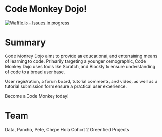# Code Monkey Dojo!
[![Waffle.io - Issues in progress](https://badge.waffle.io/CodeMonkeyDojo/CodeMonkeyDojo.png?label=in%20progress&title=In%20Progress)](http://waffle.io/CodeMonkeyDojo/CodeMonkeyDojo)

# Summary
Code Monkey Dojo aims to provide an educational, and entertaining means of learning to code. Primarily targeting a younger demographic,
Code Monkey Dojo uses tools like Scratch, and Blockly to ensure understanding of code to a broad user base.

User registration, a forum board, tutorial comments, and video, as well as a tutorial submission form ensure a practical user experience.

Become a Code Monkey today!

# Team
Data, Pancho, Pete, Chepe
Hola</Code> Cohort 2
Greenfield Projects
